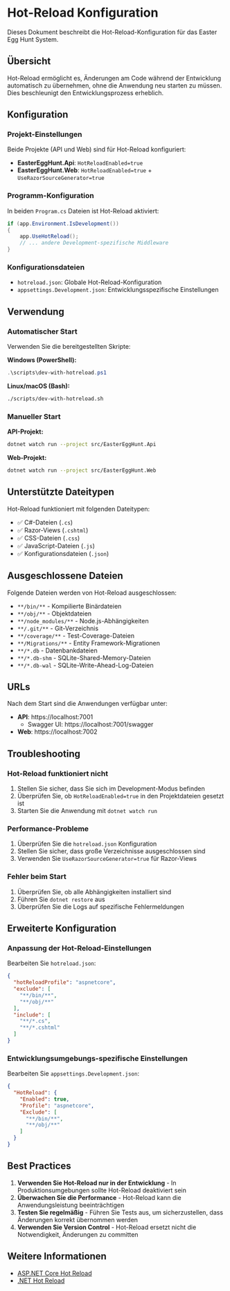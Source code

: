 # Hot-Reload Konfiguration

Dieses Dokument beschreibt die Hot-Reload-Konfiguration für das Easter Egg Hunt System.

## Übersicht

Hot-Reload ermöglicht es, Änderungen am Code während der Entwicklung automatisch zu übernehmen, ohne die Anwendung neu starten zu müssen. Dies beschleunigt den Entwicklungsprozess erheblich.

## Konfiguration

### Projekt-Einstellungen

Beide Projekte (API und Web) sind für Hot-Reload konfiguriert:

- **EasterEggHunt.Api**: `HotReloadEnabled=true`
- **EasterEggHunt.Web**: `HotReloadEnabled=true` + `UseRazorSourceGenerator=true`

### Programm-Konfiguration

In beiden `Program.cs` Dateien ist Hot-Reload aktiviert:

```csharp
if (app.Environment.IsDevelopment())
{
    app.UseHotReload();
    // ... andere Development-spezifische Middleware
}
```

### Konfigurationsdateien

- `hotreload.json`: Globale Hot-Reload-Konfiguration
- `appsettings.Development.json`: Entwicklungsspezifische Einstellungen

## Verwendung

### Automatischer Start

Verwenden Sie die bereitgestellten Skripte:

**Windows (PowerShell):**
```powershell
.\scripts\dev-with-hotreload.ps1
```

**Linux/macOS (Bash):**
```bash
./scripts/dev-with-hotreload.sh
```

### Manueller Start

**API-Projekt:**
```bash
dotnet watch run --project src/EasterEggHunt.Api
```

**Web-Projekt:**
```bash
dotnet watch run --project src/EasterEggHunt.Web
```

## Unterstützte Dateitypen

Hot-Reload funktioniert mit folgenden Dateitypen:

- ✅ C#-Dateien (`.cs`)
- ✅ Razor-Views (`.cshtml`)
- ✅ CSS-Dateien (`.css`)
- ✅ JavaScript-Dateien (`.js`)
- ✅ Konfigurationsdateien (`.json`)

## Ausgeschlossene Dateien

Folgende Dateien werden von Hot-Reload ausgeschlossen:

- `**/bin/**` - Kompilierte Binärdateien
- `**/obj/**` - Objektdateien
- `**/node_modules/**` - Node.js-Abhängigkeiten
- `**/.git/**` - Git-Verzeichnis
- `**/coverage/**` - Test-Coverage-Dateien
- `**/Migrations/**` - Entity Framework-Migrationen
- `**/*.db` - Datenbankdateien
- `**/*.db-shm` - SQLite-Shared-Memory-Dateien
- `**/*.db-wal` - SQLite-Write-Ahead-Log-Dateien

## URLs

Nach dem Start sind die Anwendungen verfügbar unter:

- **API**: https://localhost:7001
  - Swagger UI: https://localhost:7001/swagger
- **Web**: https://localhost:7002

## Troubleshooting

### Hot-Reload funktioniert nicht

1. Stellen Sie sicher, dass Sie sich im Development-Modus befinden
2. Überprüfen Sie, ob `HotReloadEnabled=true` in den Projektdateien gesetzt ist
3. Starten Sie die Anwendung mit `dotnet watch run`

### Performance-Probleme

1. Überprüfen Sie die `hotreload.json` Konfiguration
2. Stellen Sie sicher, dass große Verzeichnisse ausgeschlossen sind
3. Verwenden Sie `UseRazorSourceGenerator=true` für Razor-Views

### Fehler beim Start

1. Überprüfen Sie, ob alle Abhängigkeiten installiert sind
2. Führen Sie `dotnet restore` aus
3. Überprüfen Sie die Logs auf spezifische Fehlermeldungen

## Erweiterte Konfiguration

### Anpassung der Hot-Reload-Einstellungen

Bearbeiten Sie `hotreload.json`:

```json
{
  "hotReloadProfile": "aspnetcore",
  "exclude": [
    "**/bin/**",
    "**/obj/**"
  ],
  "include": [
    "**/*.cs",
    "**/*.cshtml"
  ]
}
```

### Entwicklungsumgebungs-spezifische Einstellungen

Bearbeiten Sie `appsettings.Development.json`:

```json
{
  "HotReload": {
    "Enabled": true,
    "Profile": "aspnetcore",
    "Exclude": [
      "**/bin/**",
      "**/obj/**"
    ]
  }
}
```

## Best Practices

1. **Verwenden Sie Hot-Reload nur in der Entwicklung** - In Produktionsumgebungen sollte Hot-Reload deaktiviert sein
2. **Überwachen Sie die Performance** - Hot-Reload kann die Anwendungsleistung beeinträchtigen
3. **Testen Sie regelmäßig** - Führen Sie Tests aus, um sicherzustellen, dass Änderungen korrekt übernommen werden
4. **Verwenden Sie Version Control** - Hot-Reload ersetzt nicht die Notwendigkeit, Änderungen zu committen

## Weitere Informationen

- [ASP.NET Core Hot Reload](https://docs.microsoft.com/en-us/aspnet/core/test/hot-reload)
- [.NET Hot Reload](https://docs.microsoft.com/en-us/dotnet/core/tools/dotnet-watch)
